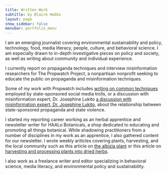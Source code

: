 ```yaml
---
title: Written Work
subtitle: by Blaire Hobbs
layout: page
show_sidebar: false
menubar: portfolio_menu
---
```


I am an emerging journalist covering environmental sustainability and policy, technology, food, media literacy, people, culture, and behavioral science. I am especially drawn to in-depth investigative pieces on policy and society, as well as writing about community and individual experience. 

I currently report on propaganda techniques and interview misinformation researchers for The Propwatch Project, a nonpartisan nonprofit seeking to educate the public on propaganda and misinformation techniques.

Some of my work with Propwatch includes [writing on common techniques](https://www.propwatch.org/article.php?id=295) employed by state-sponsored social media trolls, or a discussion with misinformation expert, Dr. Josephine Lukito [a discussion with misinformation expert, Dr. Josephine Lukito,](https://www.propwatch.org/article.php?id=305) about the relationship between state-sponsored propaganda and state violence.

I started my reporting career working as an herbal apprentice and newsletter writer for HAALo Botanicals, a shop dedicated to educating and promoting all things botanical. While shadowing practitioners from a number of disciplines in my work as an apprentice, I also gathered content for our newsletter. I wrote weekly ariticles covering plants, harvesting, and the local community such as this article on [the albizia plant](/albizia) or this article on [harvesting and processing plants into dried herbs](/processing-herbs).

I also work as a freelance writer and editor specializing in behavioral science, media literacy, and environmental poilcy and sustainability.
